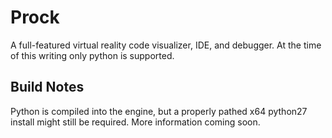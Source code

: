 # Prock

A full-featured virtual reality code visualizer, IDE, and debugger. At the time of this writing only python is supported.

## Build Notes

Python is compiled into the engine, but a properly pathed x64 python27 install might still be required. More information coming soon. 